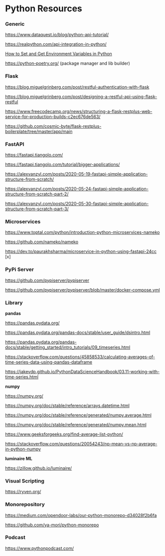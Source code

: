 # Python Resources

### Generic

https://www.dataquest.io/blog/python-api-tutorial/

https://realpython.com/api-integration-in-python/

[How to Set and Get Environment Variables in Python](https://able.bio/rhett/how-to-set-and-get-environment-variables-in-python--274rgt5)

https://python-poetry.org/ (package manager and lib builder)

### Flask

https://blog.miguelgrinberg.com/post/restful-authentication-with-flask

https://blog.miguelgrinberg.com/post/designing-a-restful-api-using-flask-restful

https://www.freecodecamp.org/news/structuring-a-flask-restplus-web-service-for-production-builds-c2ec676de563/

https://github.com/cosmic-byte/flask-restplus-boilerplate/tree/master/app/main

### FastAPI

https://fastapi.tiangolo.com/

https://fastapi.tiangolo.com/tutorial/bigger-applications/

https://alexvanzyl.com/posts/2020-05-19-fastapi-simple-application-structure-from-scratch/

https://alexvanzyl.com/posts/2020-05-24-fastapi-simple-application-structure-from-scratch-part-2/

https://alexvanzyl.com/posts/2020-05-30-fastapi-simple-application-structure-from-scratch-part-3/

### Microservices

https://www.toptal.com/python/introduction-python-microservices-nameko

https://github.com/nameko/nameko

https://dev.to/paurakhsharma/microservice-in-python-using-fastapi-24cc [x]

### PyPi Server

https://github.com/pypiserver/pypiserver

https://github.com/pypiserver/pypiserver/blob/master/docker-compose.yml

### Library

**pandas**

https://pandas.pydata.org/

https://pandas.pydata.org/pandas-docs/stable/user_guide/dsintro.html

https://pandas.pydata.org/pandas-docs/stable/getting_started/intro_tutorials/09_timeseries.html

https://stackoverflow.com/questions/45858533/calculating-averages-of-time-series-data-using-pandas-dataframe

https://jakevdp.github.io/PythonDataScienceHandbook/03.11-working-with-time-series.html

**numpy**

https://numpy.org/

https://numpy.org/doc/stable/reference/arrays.datetime.html

https://numpy.org/doc/stable/reference/generated/numpy.average.html

https://numpy.org/doc/stable/reference/generated/numpy.mean.html

https://www.geeksforgeeks.org/find-average-list-python/

https://stackoverflow.com/questions/20054243/np-mean-vs-np-average-in-python-numpy

**luminaire ML**

https://zillow.github.io/luminaire/

### Visual Scripting

https://ryven.org/

### Monorepository

https://medium.com/opendoor-labs/our-python-monorepo-d34028f2b6fa

https://github.com/ya-mori/python-monorepo

### Podcast

https://www.pythonpodcast.com/
